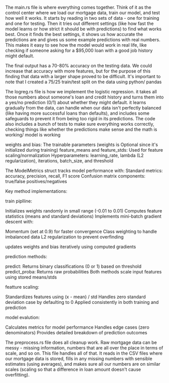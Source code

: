 

The main.rs file is where everything comes together. Think of it as the control center where we load our mortgage data, train our model, and test how well it works. It starts by reading in two sets of data - one for training and one for testing. Then it tries out different settings (like how fast the model learns or how strict it should be with predictions) to find what works best. Once it finds the best settings, 
it shows us how accurate the predictions are and gives us some example predictions with real numbers. This makes it easy to see how the model would work in real life, like checking if someone asking for a $95,000 loan with a good job history might default.

The final output has a 70-80% accuracy on the testing data. We could increase that accuracy with more features, but for the purpose of this finding that data with a larger shape proved to be difficult. It's important to note that I created a 75/25 train/test split on the data using python/ pandas



The logreg.rs file is how we implement the logistic regression. it takes all those numbers about someone's loan and credit history and turns them into a yes/no prediction (0/1) about whether they might default. 
it learns gradually from the data, can handle when our data isn't perfectly balanced (like having more successful loans than defaults), and includes some safeguards to prevent it from being too rigid in its predictions. The code also includes a bunch of tests to make sure everything works correctly, checking things like whether the predictions make sense and the math is working/ model is working

weights and bias: The trainable parameters (weights is Optional since it's initialized during training)
feature_means and feature_stds: Used for feature scaling/normalization
Hyperparameters: learning_rate, lambda (L2 regularization), iterations, batch_size, and threshold

The ModelMetrics struct tracks model performance with:
Standard metrics: accuracy, precision, recall, F1 score
Confusion matrix components: true/false positives/negatives

Key method implementations:

train piplline:

Initializes weights randomly in small range (-0.01 to 0.01)
Computes feature statistics (means and standard deviations)
Implements mini-batch gradient descent with:

Momentum (set at 0.9) for faster convergence
Class weighting to handle imbalanced data
L2 regularization to prevent overfinding


updates weights and bias iteratively using computed gradients


prediction methods:

predict: Returns binary classifications (0 or 1) based on threshold
predict_proba: Returns raw probabilities
Both methods scale input features using stored means/stds


featture scaling:

Standardizes features using (x - mean) / std
Handles zero standard deviation case by defaulting to 0
Applied consistently in both training and prediction


model evalution:

Calculates  metrics for model performance
Handles edge cases (zero denominators)
Provides detailed breakdown of prediction outcomes

The preprocess.rs file does all cleanup work. Raw mortgage data can be messy - missing information, numbers that are all over the place in terms of scale, and so on. This file handles all of that.
It reads in the CSV files where our mortgage data is stored, fills in any missing numbers with sensible estimates (using averages), and makes sure all our numbers are on similar scales (scaling so that a difference in loan amount doesn't cause overfitting). 

